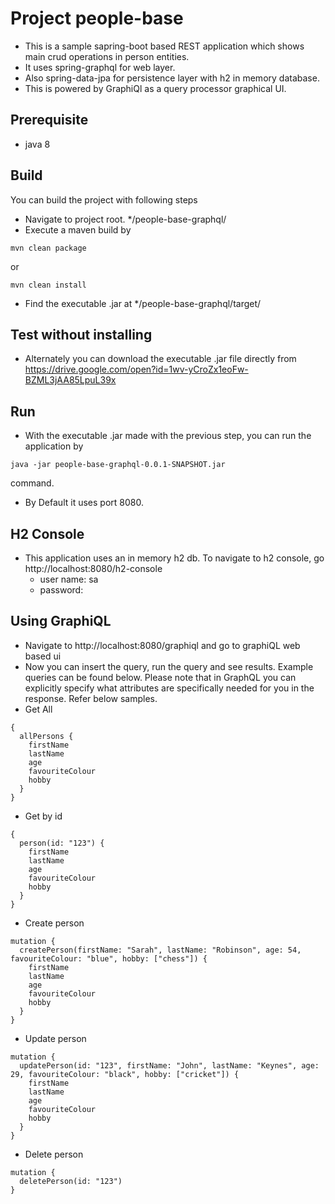# Project people-base
- This is a sample sapring-boot based REST application which shows main crud operations in person entities. 
- It uses spring-graphql for web layer.
- Also spring-data-jpa for persistence layer with h2 in memory database.
- This is powered by GraphiQl as a query processor graphical UI.

## Prerequisite
- java 8

## Build
You can build the project with following steps
- Navigate to project root. */people-base-graphql/
- Execute a maven build by 
```shell
mvn clean package
```
or 
```shell
mvn clean install
```
- Find the executable .jar at */people-base-graphql/target/

## Test without installing
- Alternately you can download the executable .jar file directly from https://drive.google.com/open?id=1wv-yCroZx1eoFw-BZML3jAA85LpuL39x

## Run
- With the executable .jar made with the previous step, you can run the application by 
```shell
java -jar people-base-graphql-0.0.1-SNAPSHOT.jar
```
command.
- By Default it uses port 8080.

## H2 Console
- This application uses an in memory h2 db. To navigate to h2 console, go http://localhost:8080/h2-console
    - user name: sa
    - password:
    
## Using GraphiQL
- Navigate to http://localhost:8080/graphiql and go to graphiQL web based ui
- Now you can insert the query, run the query and see results. Example queries can be found below. Please note that in GraphQL you can explicitly specify what attributes are specifically needed for you in the response. Refer below samples.
- Get All
```shell
{
  allPersons {
    firstName
    lastName
    age
    favouriteColour
    hobby
  }
}
```
- Get by id
```shell
{
  person(id: "123") {
    firstName
    lastName
    age
    favouriteColour
    hobby
  }
}
```
- Create person
```shell
mutation {
  createPerson(firstName: "Sarah", lastName: "Robinson", age: 54, favouriteColour: "blue", hobby: ["chess"]) {
    firstName
    lastName
    age
    favouriteColour
    hobby
  }
}
```
- Update person
```shell
mutation {
  updatePerson(id: "123", firstName: "John", lastName: "Keynes", age: 29, favouriteColour: "black", hobby: ["cricket"]) {
    firstName
    lastName
    age
    favouriteColour
    hobby
  }
}
```
- Delete person
```shell
mutation {
  deletePerson(id: "123")
}
```

